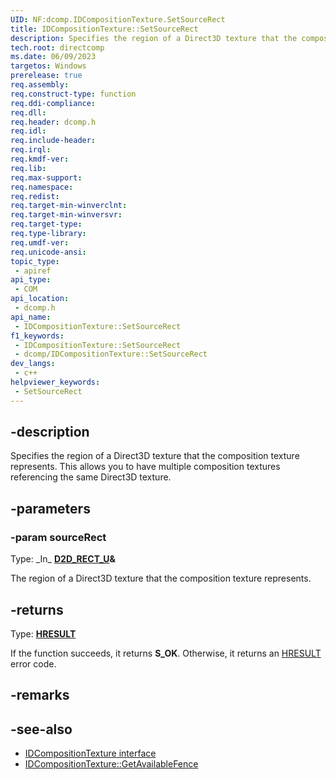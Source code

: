 ```yaml
---
UID: NF:dcomp.IDCompositionTexture.SetSourceRect
title: IDCompositionTexture::SetSourceRect
description: Specifies the region of a Direct3D texture that the composition texture represents.
tech.root: directcomp
ms.date: 06/09/2023
targetos: Windows
prerelease: true
req.assembly: 
req.construct-type: function
req.ddi-compliance: 
req.dll: 
req.header: dcomp.h
req.idl: 
req.include-header: 
req.irql: 
req.kmdf-ver: 
req.lib: 
req.max-support: 
req.namespace: 
req.redist: 
req.target-min-winverclnt: 
req.target-min-winversvr: 
req.target-type: 
req.type-library: 
req.umdf-ver: 
req.unicode-ansi: 
topic_type:
 - apiref
api_type:
 - COM
api_location:
 - dcomp.h
api_name:
 - IDCompositionTexture::SetSourceRect
f1_keywords:
 - IDCompositionTexture::SetSourceRect
 - dcomp/IDCompositionTexture::SetSourceRect
dev_langs:
 - c++
helpviewer_keywords:
 - SetSourceRect
---
```


## -description

Specifies the region of a Direct3D texture that the composition texture represents. This allows you to have multiple composition textures referencing the same Direct3D texture.

## -parameters

### -param sourceRect

Type: \_In\_ **[D2D_RECT_U](/windows/win32/api/dcommon/ns-dcommon-d2d_rect_u)\&**

The region of a Direct3D texture that the composition texture represents.

## -returns

Type: **[HRESULT](/windows/win32/winprog/windows-data-types)**

If the function succeeds, it returns **S_OK**. Otherwise, it returns an [HRESULT](/windows/win32/winprog/windows-data-types) error code.

## -remarks

## -see-also

* [IDCompositionTexture interface](./nn-dcomp-idcompositiontexture.md)
* [IDCompositionTexture::GetAvailableFence](./nf-dcomp-idcompositiontexture-getavailablefence.md)
